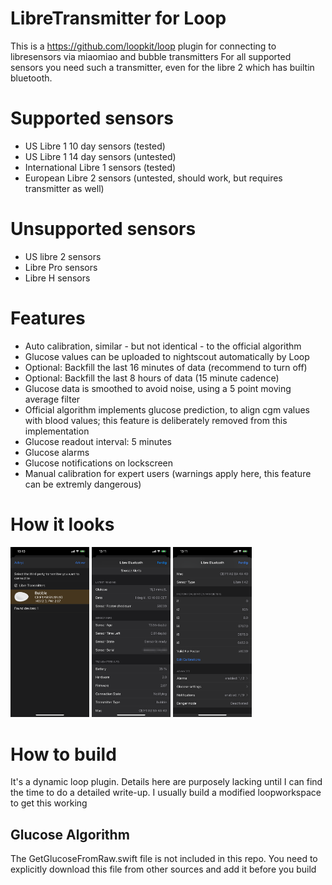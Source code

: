# LibreTransmitter for Loop
This is a https://github.com/loopkit/loop plugin for connecting to libresensors via miaomiao and bubble transmitters
For all supported sensors you need such a transmitter, even for the libre 2 which has builtin bluetooth. 

# Supported sensors
* US Libre 1 10 day sensors (tested)
* US Libre 1 14 day sensors (untested)
* International Libre 1 sensors (tested)
* European Libre 2 sensors (untested, should work, but requires transmitter as well)

# Unsupported sensors
* US libre 2 sensors
* Libre Pro sensors
* Libre H sensors

# Features
* Auto calibration, similar - but not identical - to the official algorithm
* Glucose values can be uploaded to nightscout automatically by Loop
* Optional: Backfill the last 16 minutes of data (recommend to turn off)
* Optional: Backfill the last 8 hours of data (15 minute cadence)
* Glucose data is smoothed to avoid noise, using a 5 point moving average filter
* Official algorithm implements glucose prediction, to align cgm values with blood values; this feature is deliberately removed from this implementation
* Glucose readout interval: 5 minutes
* Glucose alarms
* Glucose notifications on lockscreen
* Manual calibration for expert users (warnings apply here, this feature can be extremly dangerous)

# How it looks

<img src="IMG_0888.png" width="25%"> <img src="IMG_0889.png" width="25%"> <img src="IMG_0890.png" width="25%">


# How to build
It's a dynamic loop plugin. Details here are purposely lacking until I can find the time to do a detailed write-up. I usually build a modified loopworkspace to get this working

## Glucose Algorithm
The GetGlucoseFromRaw.swift file is not included in this repo. You need to explicitly download this file from other sources and add it before you build

